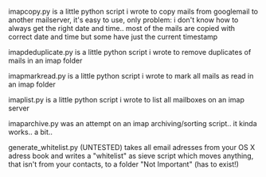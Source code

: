 imapcopy.py is a little python script i wrote to copy mails from googlemail to another mailserver, it's easy to use, only problem: i don't know how to always get the right date and time.. most of the mails are copied with correct date and time but some have just the current timestamp

imapdeduplicate.py is a little python script i wrote to remove duplicates of mails in an imap folder

imapmarkread.py is a little python script i wrote to mark all mails as read in an imap folder

imaplist.py is a little python script i wrote to list all mailboxes on an imap server

imaparchive.py was an attempt on an imap archiving/sorting script.. it kinda works.. a bit..

generate_whitelist.py (UNTESTED) takes all email adresses from your OS X adress book and writes a "whitelist" as sieve script which moves anything, that isn't from your contacts, to a folder "Not Important" (has to exist!)
